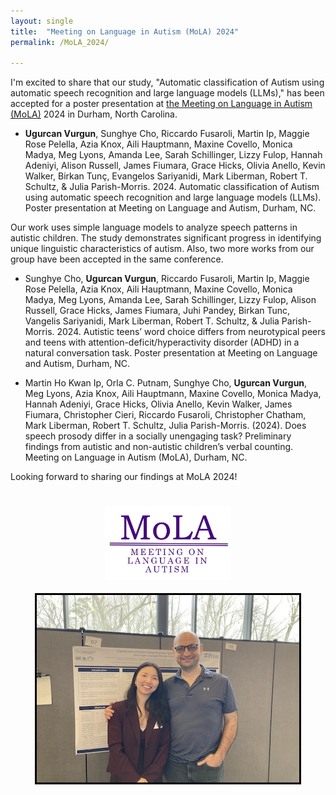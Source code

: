 ```yaml
---
layout: single
title:  "Meeting on Language in Autism (MoLA) 2024"
permalink: /MoLA_2024/

---
```


I'm excited to share that our study, "Automatic classification of Autism using automatic speech recognition and large language models (LLMs)," has been accepted for a poster presentation at [the Meeting on Language in Autism (MoLA)](https://molautism.org/) 2024 in Durham, North Carolina.

- **Ugurcan Vurgun**, Sunghye Cho, Riccardo Fusaroli, Martin Ip, Maggie Rose Pelella, Azia Knox, Aili Hauptmann, Maxine Covello, Monica Madya, Meg Lyons, Amanda Lee, Sarah Schillinger, Lizzy Fulop, Hannah Adeniyi, Alison Russell, James Fiumara, Grace Hicks, Olivia Anello, Kevin Walker, Birkan Tunç, Evangelos Sariyanidi, Mark Liberman, Robert T. Schultz, & Julia Parish-Morris. 2024. Automatic classification of Autism using automatic speech recognition and large language models (LLMs). Poster presentation at Meeting on Language and Autism, Durham, NC.

Our work uses simple language models to analyze speech patterns in autistic children. The study demonstrates significant progress in identifying unique linguistic characteristics of autism. Also, two more works from our group have been accepted in the same conference. 

- Sunghye Cho, **Ugurcan Vurgun**, Riccardo Fusaroli, Martin Ip, Maggie Rose Pelella, Azia Knox, Aili Hauptmann, Maxine Covello, Monica Madya, Meg Lyons, Amanda Lee, Sarah Schillinger, Lizzy Fulop, Alison Russell, Grace Hicks, James Fiumara, Juhi Pandey, Birkan Tunc, Vangelis Sariyanidi, Mark Liberman, Robert T. Schultz, & Julia Parish-Morris. 2024. Autistic teens’ word choice differs from neurotypical peers and teens with attention-deficit/hyperactivity disorder (ADHD) in a natural conversation task. Poster presentation at Meeting on Language and Autism, Durham, NC. 


- Martin Ho Kwan Ip, Orla C. Putnam, Sunghye Cho, **Ugurcan Vurgun**, Meg Lyons, Azia Knox, Aili Hauptmann, Maxine Covello, Monica Madya, Hannah Adeniyi, Grace Hicks, Olivia Anello, Kevin Walker, James Fiumara, Christopher Cieri, Riccardo Fusaroli, Christopher Chatham, Mark Liberman, Robert T. Schultz, Julia Parish-Morris. (2024). Does speech prosody differ in a socially unengaging task? Preliminary findings from autistic and non-autistic children’s verbal counting. Meeting on Language in Autism (MoLA), Durham, NC.


Looking forward to sharing our findings at MoLA 2024!

<div style="text-align:center; margin-top:40px;">
    <a href="https://molautism.org/">
        <img src="/assets/images/molalogo.jpg" alt="INSAR Logo" style="width: 40%;">
    </a>
</div>


<br/>

<div style="text-align:center;">
    <img src="/assets/images/MOLA_picture.jpg" alt="MoLA 2024" style="width:420px;height:300px;border:3px solid black">
</div>



